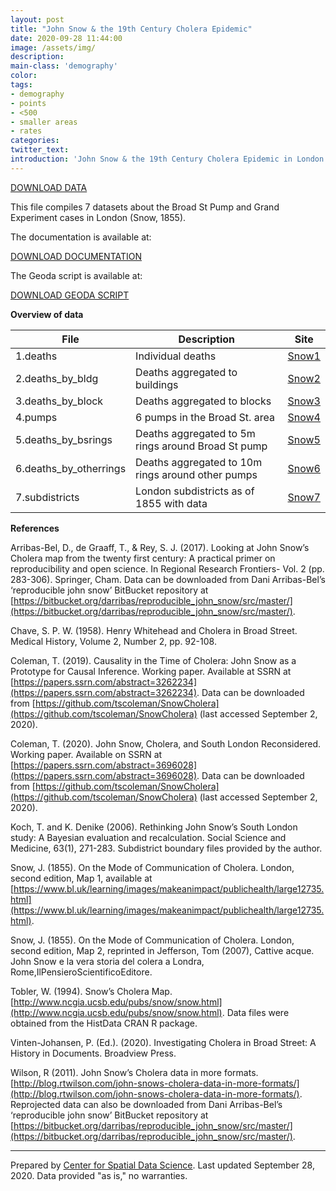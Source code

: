 ```yaml
---
layout: post
title: "John Snow & the 19th Century Cholera Epidemic"
date: 2020-09-28 11:44:00
image: /assets/img/
description:
main-class: 'demography'
color:
tags:
- demography
- points
- <500
- smaller areas
- rates
categories:
twitter_text:
introduction: 'John Snow & the 19th Century Cholera Epidemic in London'
---
```

<script>
window.ga=window.ga||function(){(ga.q=ga.q||[]).push(arguments)};ga.l=+new Date;
ga('create', 'UA-72724100-1', 'auto');
ga('send', 'pageview');
</script>
<script async src='https://www.google-analytics.com/analytics.js'></script>

<script>
  var map = L.map('map');
  L.tileLayer('https://api.tiles.mapbox.com/v4/{id}/{z}/{x}/{y}.png?access_token=pk.eyJ1IjoibWFwYm94IiwiYSI6ImNpejY4NXVycTA2emYycXBndHRqcmZ3N3gifQ.rJcFIG214AriISLbB6B5aw', { <!--this is the URL for the Nepal Geojson-->
		maxZoom: 18,
		attribution: 'Map data &copy; <a href="http://openstreetmap.org">OpenStreetMap</a> contributors, ' +
			'<a href="http://creativecommons.org/licenses/by-sa/2.0/">CC-BY-SA</a>, ' +
			'Imagery © <a href="http://mapbox.com">Mapbox</a>',
		id: 'mapbox.light'
	}).addTo(map);

  map.scrollWheelZoom.disable();
  map.touchZoom.disable();
  var enableMapInteraction = function () {
      map.scrollWheelZoom.enable();
      map.touchZoom.enable();
  }
  $('#map').on('click touch', enableMapInteraction);
$('#map').on('mouseout', function(){ map.scrollWheelZoom.disable();});

  var smallIcon = L.icon({
         iconUrl: 'http://www.hckrecruitment.nic.in/images/blue.png',
         iconSize: [16, 16], // size of the icon
         });

   function onEachFeature(feature, layer) {
     //console.log(feature);
     var txt = "";
     for (var fname in feature.properties) {
       txt += fname;
       txt += " : ";
       txt += feature.properties[fname];
       txt += "<br/>";
     }
     layer.bindPopup(txt);
   }


  // load GeoJSON from an external file
  // load GeoJSON from an external file
  $.getJSON("../data/subdistricts.geojson",function(data){
    // add GeoJSON layer to the map once the file is loaded
    var json = L.geoJson(data, {
      pointToLayer: function(feature, latlng) {
        
        return L.marker(latlng, {
          icon: smallIcon
        });
      },
      onEachFeature: onEachFeature
    });
    json.addTo(map);
    map.fitBounds(json.getBounds());
  });

</script>

[DOWNLOAD DATA](../data/snow.zip)

This file compiles 7 datasets about the Broad St Pump and Grand Experiment cases in London (Snow, 1855). 

The documentation is available at:

[DOWNLOAD DOCUMENTATION](../data/snow_documentation.pdf)

The Geoda script is available at:

[DOWNLOAD GEODA SCRIPT](../data/geoda_scripts_snow.pdf)

**Overview of data**

|File|Description|Site|
|---|---|---|
|1.deaths|Individual deaths|[Snow1](https://geodacenter.github.io/data-and-lab/snow1/)|
|2.deaths_by_bldg|Deaths aggregated to buildings|[Snow2](https://geodacenter.github.io/data-and-lab/snow2/)|
|3.deaths_by_block|Deaths aggregated to blocks|[Snow3](https://geodacenter.github.io/data-and-lab/snow3/)|
|4.pumps|6 pumps in the Broad St. area|[Snow4](https://geodacenter.github.io/data-and-lab/snow4/)|
|5.deaths_by_bsrings|Deaths aggregated to 5m rings around Broad St pump|[Snow5](https://geodacenter.github.io/data-and-lab/snow5/)|
|6.deaths_by_otherrings|Deaths aggregated to 10m rings around other pumps|[Snow6](https://geodacenter.github.io/data-and-lab/snow6/)|
|7.subdistricts|London subdistricts as of 1855 with data|[Snow7](https://geodacenter.github.io/data-and-lab/snow7/)|

**References** 

Arribas-Bel, D., de Graaff, T., & Rey, S. J. (2017). Looking at John Snow’s Cholera map from the twenty first century: A practical primer on reproducibility and open science. In Regional Research Frontiers- Vol. 2 (pp. 283-306). Springer, Cham. Data can be downloaded from Dani Arribas-Bel’s ‘reproducible john snow’ BitBucket repository at [https://bitbucket.org/darribas/reproducible_john_snow/src/master/](https://bitbucket.org/darribas/reproducible_john_snow/src/master/).

Chave, S. P. W. (1958). Henry Whitehead and Cholera in Broad Street. Medical History, Volume 2, Number 2, pp. 92-108.

Coleman, T. (2019). Causality in the Time of Cholera: John Snow as a Prototype for Causal Inference. Working paper. Available at SSRN at [https://papers.ssrn.com/abstract=3262234](https://papers.ssrn.com/abstract=3262234). Data can be downloaded from [https://github.com/tscoleman/SnowCholera](https://github.com/tscoleman/SnowCholera) (last accessed September 2, 2020).

Coleman, T. (2020). John Snow, Cholera, and South London Reconsidered. Working paper. Available on SSRN at [https://papers.ssrn.com/abstract=3696028](https://papers.ssrn.com/abstract=3696028). Data can be downloaded from [https://github.com/tscoleman/SnowCholera](https://github.com/tscoleman/SnowCholera) (last accessed September 2, 2020).

Koch, T. and K. Denike (2006). Rethinking John Snow’s South London study: A Bayesian evaluation and recalculation. Social Science and Medicine, 63(1), 271-283. Subdistrict boundary files provided by the author.

Snow, J. (1855). On the Mode of Communication of Cholera. London, second edition, Map 1, available at [https://www.bl.uk/learning/images/makeanimpact/publichealth/large12735.html](https://www.bl.uk/learning/images/makeanimpact/publichealth/large12735.html).

Snow, J. (1855). On the Mode of Communication of Cholera. London, second edition, Map 2, reprinted in Jefferson, Tom (2007), Cattive acque. John Snow e la vera storia del colera a Londra, Rome,IlPensieroScientificoEditore.

Tobler, W. (1994). Snow’s Cholera Map.[http://www.ncgia.ucsb.edu/pubs/snow/snow.html](http://www.ncgia.ucsb.edu/pubs/snow/snow.html). Data files were obtained from the HistData CRAN R package.

Vinten-Johansen, P. (Ed.). (2020). Investigating Cholera in Broad Street: A History in Documents. Broadview Press.

Wilson, R (2011). John Snow’s Cholera data in more formats. [http://blog.rtwilson.com/john-snows-cholera-data-in-more-formats/](http://blog.rtwilson.com/john-snows-cholera-data-in-more-formats/). Reprojected data can also be downloaded from Dani Arribas-Bel’s ‘reproducible john snow’ BitBucket repository at [https://bitbucket.org/darribas/reproducible_john_snow/src/master/](https://bitbucket.org/darribas/reproducible_john_snow/src/master/).

* * * * *

Prepared by [Center for Spatial Data Science](https://spatial.uchicago.edu/). Last updated September 28, 2020. Data provided "as is," no warranties.

